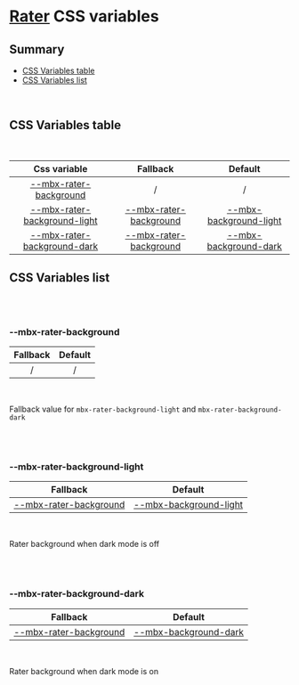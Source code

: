 # [Rater](index.md) CSS variables

## Summary

- [CSS Variables table](#css-variables-table)
- [CSS Variables list](#css-variables-list)

<br>

## CSS Variables table

<br>

| <div style='text-align:center;margin:auto;'>Css variable</div>                                                 | <div style='text-align:center;margin:auto;'>Fallback</div>                                         | <div style='text-align:center;margin:auto;'>Default</div>                                                                                                              |
| -------------------------------------------------------------------------------------------------------------- | -------------------------------------------------------------------------------------------------- | ---------------------------------------------------------------------------------------------------------------------------------------------------------------------- |
| <div style='text-align:center;margin:auto;'>[--mbx-rater-background](#-mbx-rater-background)</div>             | <div style='text-align:center;margin:auto;'>/</div>                                                | <div style='text-align:center;margin:auto;'>/</div>                                                                                                                    |
| <div style='text-align:center;margin:auto;'>[--mbx-rater-background-light](#-mbx-rater-background-light)</div> | <div style='text-align:center;margin:auto;'>[--mbx-rater-background](#-mbx-rater-background)</div> | <div style='text-align:center;margin:auto;'>[--mbx-background-light](https://cianciarusocataldo.github.io/mobrix-ui/docs/shared/css-vars/#-mbx-background-light)</div> |
| <div style='text-align:center;margin:auto;'>[--mbx-rater-background-dark](#-mbx-rater-background-dark)</div>   | <div style='text-align:center;margin:auto;'>[--mbx-rater-background](#-mbx-rater-background)</div> | <div style='text-align:center;margin:auto;'>[--mbx-background-dark](https://cianciarusocataldo.github.io/mobrix-ui/docs/shared/css-vars/#-mbx-background-dark)</div>   |

## CSS Variables list

<br>

<br>

### --mbx-rater-background

| <div style='text-align:center;margin:auto;'>Fallback</div> | <div style='text-align:center;margin:auto;'>Default</div> |
| ---------------------------------------------------------- | --------------------------------------------------------- |
| <div style='text-align:center;margin:auto;'>/</div>        | <div style='text-align:center;margin:auto;'>/</div>       |

<br>

Fallback value for `mbx-rater-background-light` and `mbx-rater-background-dark`

<br>

<br>

### --mbx-rater-background-light

| <div style='text-align:center;margin:auto;'>Fallback</div>                                         | <div style='text-align:center;margin:auto;'>Default</div>                                                                                                              |
| -------------------------------------------------------------------------------------------------- | ---------------------------------------------------------------------------------------------------------------------------------------------------------------------- |
| <div style='text-align:center;margin:auto;'>[--mbx-rater-background](#-mbx-rater-background)</div> | <div style='text-align:center;margin:auto;'>[--mbx-background-light](https://cianciarusocataldo.github.io/mobrix-ui/docs/shared/css-vars/#-mbx-background-light)</div> |

<br>

Rater background when dark mode is off

<br>

<br>

### --mbx-rater-background-dark

| <div style='text-align:center;margin:auto;'>Fallback</div>                                         | <div style='text-align:center;margin:auto;'>Default</div>                                                                                                            |
| -------------------------------------------------------------------------------------------------- | -------------------------------------------------------------------------------------------------------------------------------------------------------------------- |
| <div style='text-align:center;margin:auto;'>[--mbx-rater-background](#-mbx-rater-background)</div> | <div style='text-align:center;margin:auto;'>[--mbx-background-dark](https://cianciarusocataldo.github.io/mobrix-ui/docs/shared/css-vars/#-mbx-background-dark)</div> |

<br>

Rater background when dark mode is on

<br>
